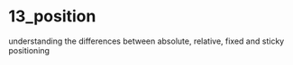 # 13_position

understanding the differences between absolute, relative, fixed and sticky positioning